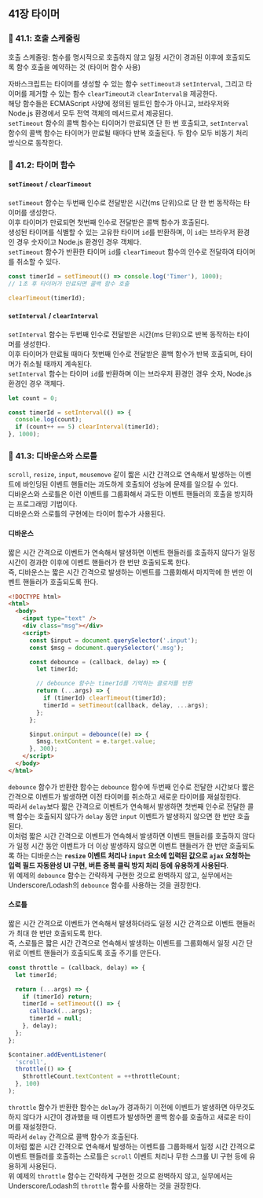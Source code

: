 ## 41장 타이머

### 📍 41.1: 호출 스케줄링

호출 스케줄링: 함수를 명시적으로 호출하지 않고 일정 시간이 경과된 이후에 호출되도록 함수 호출을 예약하는 것 (타이머 함수 사용)

자바스크립트는 타이머를 생성할 수 있는 함수 `setTimeout과` `setInterval`, 그리고 타이머를 제거할 수 있는 함수 `clearTimeout과` `clearInterval을` 제공한다.  
해당 함수들은 ECMAScript 사양에 정의된 빌트인 함수가 아니고, 브라우저와 Node.js 환경에서 모두 전역 객체의 메서드로서 제공된다.  
`setTimeout` 함수의 콜백 함수는 타이머가 만료되면 단 한 번 호출되고, `setInterval` 함수의 콜백 함수는 타이머가 만료될 때마다 반복 호출된다.
두 함수 모두 비동기 처리 방식으로 동작한다.

### 📍 41.2: 타이머 함수

#### `setTimeout` / `clearTimeout`

`setTimeout` 함수는 두번째 인수로 전달받은 시간(ms 단위)으로 단 한 번 동작하는 타이머를 생성한다.  
이후 타이머가 만료되면 첫번째 인수로 전달받은 콜백 함수가 호출된다.  
생성된 타이머를 식별할 수 있는 고유한 타이머 `id`를 반환하며, 이 `id`는 브라우저 환경인 경우 숫자이고 Node.js 환경인 경우 객체다.  
`setTimeout` 함수가 반환한 타이머 `id`를 `clearTimeout` 함수의 인수로 전달하여 타이머를 취소할 수 있다.

```javascript
const timerId = setTimeout(() => console.log('Timer'), 1000);
// 1초 후 타이머가 만료되면 콜백 함수 호출

clearTimeout(timerId);
```

#### `setInterval` / `clearInterval`

`setInterval` 함수는 두번째 인수로 전달받은 시간(ms 단위)으로 반복 동작하는 타이머를 생성한다.  
이후 타이머가 만료될 때마다 첫번째 인수로 전달받은 콜백 함수가 반복 호출되며, 타이머가 취소될 때까지 계속된다.  
`setInterval` 함수는 타이머 `id`를 반환하며 이는 브라우저 환경인 경우 숫자, Node.js 환경인 경우 객체다.

```javascript
let count = 0;

const timerId = setInterval(() => {
  console.log(count);
  if (count++ == 5) clearInterval(timerId);
}, 1000);
```

### 📍 41.3: 디바운스와 스로틀

`scroll`, `resize`, `input`, `mousemove` 같이 짧은 시간 간격으로 연속해서 발생하는 이벤트에 바인딩된 이벤트 핸들러는 과도하게 호출되어 성능에 문제를 일으킬 수 있다.  
디바운스와 스로틀은 이런 이벤트를 그룹화해서 과도한 이벤트 핸들러의 호출을 방지하는 프로그래밍 기법이다.  
디바운스와 스로틀의 구현에는 타이머 함수가 사용된다.

#### 디바운스

짧은 시간 간격으로 이벤트가 연속해서 발생하면 이벤트 핸들러를 호출하지 않다가 일정 시간이 경과한 이후에 이벤트 핸들러가 한 번만 호출되도록 한다.  
즉, 디바운스는 짧은 시간 간격으로 발생하는 이벤트를 그룹화해서 마지막에 한 번만 이벤트 핸들러가 호출되도록 한다.

```html
<!DOCTYPE html>
<html>
  <body>
    <input type="text" />
    <div class="msg"></div>
    <script>
      const $input = document.querySelector('.input');
      const $msg = document.querySelector('.msg');

      const debounce = (callback, delay) => {
        let timerId;

        // debounce 함수는 timerId를 기억하는 클로저를 반환
        return (...args) => {
          if (timerId) clearTimeout(timerId);
          timerId = setTimeout(callback, delay, ...args);
        };
      };

      $input.oninput = debounce((e) => {
        $msg.textContent = e.target.value;
      }, 300);
    </script>
  </body>
</html>
```

`debounce` 함수가 반환한 함수는 `debounce` 함수에 두번째 인수로 전달한 시간보다 짧은 간격으로 이벤트가 발생하면 이전 타이머를 취소하고 새로운 타이머를 재설정한다.  
따라서 `delay`보다 짧은 간격으로 이벤트가 연속해서 발생하면 첫번째 인수로 전달한 콜백 함수는 호출되지 않다가 `delay` 동안 `input` 이벤트가 발생하지 않으면 한 번만 호출된다.  
이처럼 짧은 시간 간격으로 이벤트가 연속해서 발생하면 이벤트 핸들러를 호출하지 않다가 일정 시간 동안 이벤트가 더 이상 발생하지 않으면 이벤트 핸들러가 한 번만 호출되도록 하는 디바운스는 **`resize` 이벤트 처리나 `input` 요소에 입력된 값으로 `ajax` 요청하는 입력 필드 자동완성 UI 구현, 버튼 중복 클릭 방지 처리 등에 유용하게 사용된다**.  
위 예제의 `debounce` 함수는 간략하게 구현한 것으로 완벽하지 않고, 실무에서는 Underscore/Lodash의 `debounce` 함수를 사용하는 것을 권장한다.

#### 스로틀

짧은 시간 간격으로 이벤트가 연속해서 발생하더라도 일정 시간 간격으로 이벤트 핸들러가 최대 한 번만 호출되도록 한다.  
즉, 스로틀은 짧은 시간 간격으로 연속해서 발생하는 이벤트를 그룹화해서 일정 시간 단위로 이벤트 핸들러가 호출되도록 호출 주기를 만든다.

```javascript
const throttle = (callback, delay) => {
  let timerId;

  return (...args) => {
    if (timerId) return;
    timerId = setTimeout(() => {
      callback(...args);
      timerId = null;
    }, delay);
  };
};

$container.addEventListener(
  'scroll',
  throttle(() => {
    $throttleCount.textContent = ++throttleCount;
  }, 100)
);
```

`throttle` 함수가 반환한 함수는 `delay`가 경과하기 이전에 이벤트가 발생하면 아무것도 하지 않다가 시간이 경과했을 때 이벤트가 발생하면 콜백 함수를 호출하고 새로운 타이머를 재설정한다.  
따라서 `delay` 간격으로 콜백 함수가 호출된다.  
이처럼 짧은 시간 간격으로 연속해서 발생하는 이벤트를 그룹화해서 일정 시간 간격으로 이벤트 핸들러를 호출하는 스로틀은 `scroll` 이벤트 처리나 무한 스크롤 UI 구현 등에 유용하게 사용된다.  
위 예제의 `throttle` 함수는 간략하게 구현한 것으로 완벽하지 않고, 실무에서는 Underscore/Lodash의 `throttle` 함수를 사용하는 것을 권장한다.
